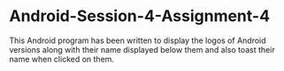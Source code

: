 # Android-Session-4-Assignment-4
This Android program has been written to display the logos of Android versions along with their name displayed below them and also toast their name when clicked on them.

